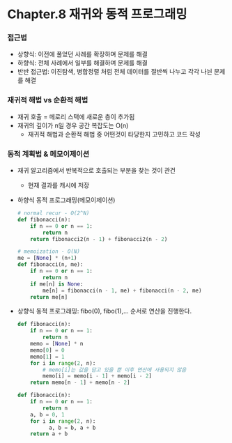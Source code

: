 # Chapter.8 재귀와 동적 프로그래밍


### 접근법
- 상향식: 이전에 풀었던 사례를 확장하며 문제를 해결
- 하향식: 전체 사례에서 일부를 해결하며 문제를 해결
- 반반 접근법: 이진탐색, 병합정렬 처럼 전체 데이터를 절반씩 나누고 각각 나뉜 문제를 해결

### 재귀적 해법 vs 순환적 해법
- 재귀 호출 = 메로리 스택에 새로운 층이 추가됨
- 재귀의 깊이가 n일 경우 공간 복잡도는 O(n)
    - 재귀적 해법과 순환적 해법 중 어떤것이 타당한지 고민하고 코드 작성
    
### 동적 계획법 & 메모이제이션
- 재귀 알고리즘에서 반복적으로 호출되는 부분을 찾는 것이 관건
  
    - 현재 결과를 캐시에 저장
- 하향식 동적 프로그래밍(메모이제이션)
    ```python
    # normal recur - O(2^N)
    def fibonacci(n):
        if n == 0 or n == 1:
            return n
        return fibonacci2(n - 1) + fibonacci2(n - 2)    
    
    # memoization - O(N)
    me = [None] * (n+1)
    def fibonacci(n, me):
        if n == 0 or n == 1:
            return n
        if me[n] is None:
            me[n] = fibonacci(n - 1, me) + fibonacci(n - 2, me)
        return me[n]
    ```

- 상향식 동적 프로그래밍: fibo(0), fibo(1),... 순서로 연산을 진행한다.

  ```python
  def fibonacci(n):
      if n == 0 or n == 1:
          return n
      memo = [None] * n
      memo[0] = 0
      memo[1] = 1
      for i in range(2, n):
          # memo[i]는 값을 담고 있을 뿐 이후 연산에 사용되지 않음
          memo[i] = memo[i - 1] + memo[i - 2]
      return memo[n - 1] + memo[n - 2]
  
  def fibonacci(n):
      if n == 0 or n == 1:
  	      return n
      a, b = 0, 1
      for i in range(2, n):
    	    a, b = b, a + b
      return a + b
  ```

  

